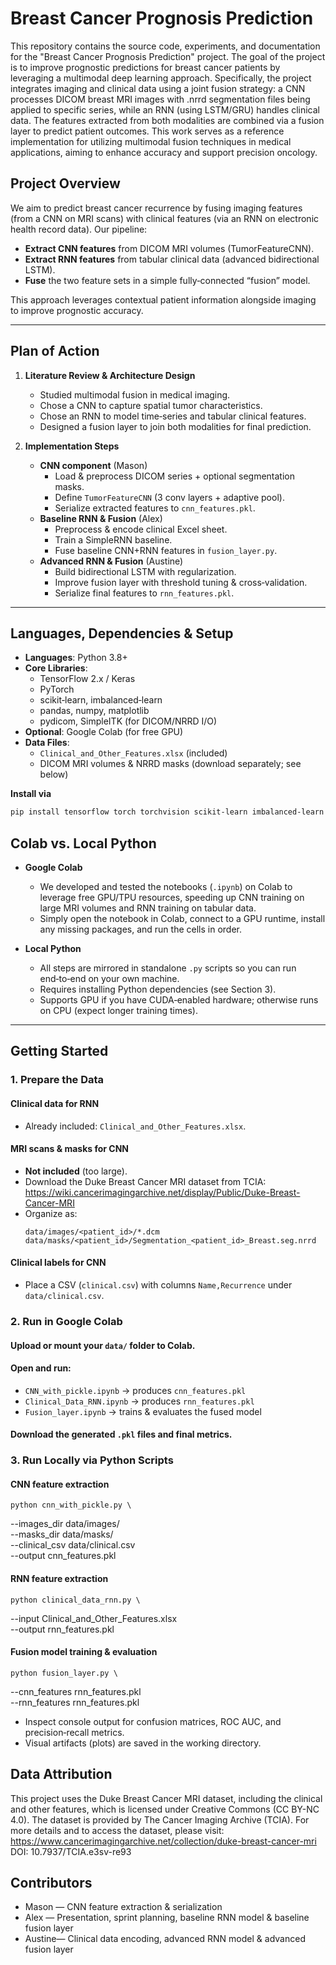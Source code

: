 # Breast Cancer Prognosis Prediction
This repository contains the source code, experiments, and documentation for the "Breast Cancer Prognosis Prediction" project. The goal of the project is to improve prognostic predictions for breast cancer patients by leveraging a multimodal deep learning approach. Specifically, the project integrates imaging and clinical data using a joint fusion strategy: a CNN processes DICOM breast MRI images with .nrrd segmentation files being applied to specific series, while an RNN (using LSTM/GRU) handles clinical data. The features extracted from both modalities are combined via a fusion layer to predict patient outcomes. This work serves as a reference implementation for utilizing multimodal fusion techniques in medical applications, aiming to enhance accuracy and support precision oncology.

## Project Overview  
We aim to predict breast cancer recurrence by fusing imaging features (from a CNN on MRI scans) with clinical features (via an RNN on electronic health record data). Our pipeline:
- **Extract CNN features** from DICOM MRI volumes (TumorFeatureCNN).  
- **Extract RNN features** from tabular clinical data (advanced bidirectional LSTM).  
- **Fuse** the two feature sets in a simple fully‑connected “fusion” model.  

This approach leverages contextual patient information alongside imaging to improve prognostic accuracy.

---

## Plan of Action  

1. **Literature Review & Architecture Design**  
   - Studied multimodal fusion in medical imaging.  
   - Chose a CNN to capture spatial tumor characteristics.  
   - Chose an RNN to model time‑series and tabular clinical features.  
   - Designed a fusion layer to join both modalities for final prediction.

2. **Implementation Steps**  
   - **CNN component** (Mason)  
     - Load & preprocess DICOM series + optional segmentation masks.  
     - Define `TumorFeatureCNN` (3 conv layers + adaptive pool).  
     - Serialize extracted features to `cnn_features.pkl`.  
   - **Baseline RNN & Fusion** (Alex)  
     - Preprocess & encode clinical Excel sheet.  
     - Train a SimpleRNN baseline.  
     - Fuse baseline CNN+RNN features in `fusion_layer.py`.  
   - **Advanced RNN & Fusion** (Austine)  
     - Build bidirectional LSTM with regularization.  
     - Improve fusion layer with threshold tuning & cross‑validation.  
     - Serialize final features to `rnn_features.pkl`.

---

## Languages, Dependencies & Setup  

- **Languages**: Python 3.8+  
- **Core Libraries**:  
  - TensorFlow 2.x / Keras  
  - PyTorch  
  - scikit‑learn, imbalanced‑learn  
  - pandas, numpy, matplotlib  
  - pydicom, SimpleITK (for DICOM/NRRD I/O)  
- **Optional**: Google Colab (for free GPU)  
- **Data Files**:  
  - `Clinical_and_Other_Features.xlsx` (included)  
  - DICOM MRI volumes & NRRD masks (download separately; see below)

**Install via**  
```bash
pip install tensorflow torch torchvision scikit-learn imbalanced-learn pandas numpy matplotlib pydicom SimpleITK
```

## Colab vs. Local Python  

- **Google Colab**  
  - We developed and tested the notebooks (`.ipynb`) on Colab to leverage free GPU/TPU resources, speeding up CNN training on large MRI volumes and RNN training on tabular data.  
  - Simply open the notebook in Colab, connect to a GPU runtime, install any missing packages, and run the cells in order.  

- **Local Python**  
  - All steps are mirrored in standalone `.py` scripts so you can run end‑to‑end on your own machine.  
  - Requires installing Python dependencies (see Section 3).  
  - Supports GPU if you have CUDA‑enabled hardware; otherwise runs on CPU (expect longer training times).

---

## Getting Started

### 1. **Prepare the Data**  
#### Clinical data for RNN  
   - Already included: `Clinical_and_Other_Features.xlsx`.  
#### MRI scans & masks for CNN
   - **Not included** (too large).  
   - Download the Duke Breast Cancer MRI dataset from TCIA:  
     https://wiki.cancerimagingarchive.net/display/Public/Duke-Breast-Cancer-MRI  
   - Organize as:
     ```
     data/images/<patient_id>/*.dcm
     data/masks/<patient_id>/Segmentation_<patient_id>_Breast.seg.nrrd
     ```
#### Clinical labels for CNN  
   - Place a CSV (`clinical.csv`) with columns `Name,Recurrence` under `data/clinical.csv`.

### 2. **Run in Google Colab** 
#### Upload or mount your `data/` folder to Colab.  
#### Open and run:
   - `CNN_with_pickle.ipynb` → produces `cnn_features.pkl`  
   - `Clinical_Data_RNN.ipynb` → produces `rnn_features.pkl`  
   - `Fusion_layer.ipynb` → trains & evaluates the fused model  
#### Download the generated `.pkl` files and final metrics.

### 3. **Run Locally via Python Scripts**  
#### CNN feature extraction
`python cnn_with_pickle.py \`

  --images_dir data/images/ \
  --masks_dir  data/masks/ \
  --clinical_csv data/clinical.csv \
  --output    cnn_features.pkl

#### RNN feature extraction
`python clinical_data_rnn.py \`

  --input     Clinical_and_Other_Features.xlsx \
  --output    rnn_features.pkl

#### Fusion model training & evaluation
`python fusion_layer.py \`

  --cnn_features rnn_features.pkl \
  --rnn_features rnn_features.pkl

- Inspect console output for confusion matrices, ROC AUC, and precision‑recall metrics.
- Visual artifacts (plots) are saved in the working directory.

## Data Attribution
This project uses the Duke Breast Cancer MRI dataset, including the clinical and other features, which is licensed under Creative Commons (CC BY-NC 4.0). The dataset is provided by The Cancer Imaging Archive (TCIA). For more details and to access the dataset, please visit: https://www.cancerimagingarchive.net/collection/duke-breast-cancer-mri DOI: 10.7937/TCIA.e3sv-re93

## Contributors
- Mason — CNN feature extraction & serialization
- Alex — Presentation, sprint planning, baseline RNN model & baseline fusion layer
- Austine— Clinical data encoding, advanced RNN model & advanced fusion layer
